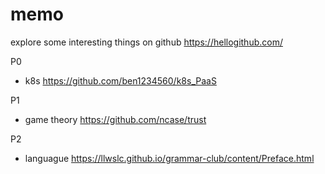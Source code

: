 # memo
explore some interesting things on github https://hellogithub.com/

P0
- k8s https://github.com/ben1234560/k8s_PaaS

P1
- game theory https://github.com/ncase/trust

P2
- languague https://llwslc.github.io/grammar-club/content/Preface.html
